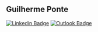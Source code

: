 ## Guilherme Ponte

[![Linkedin Badge](https://img.shields.io/badge/GuilhermePonte-0077B5?style=for-the-badge&logo=linkedin&logoColor=white&link=https://www.linkedin.com/in/guilhermeponte7/)](https://www.linkedin.com/in/guilhermeponte7/)
[![Outlook Badge](https://img.shields.io/badge/guilhermescponte@hotmail.com-0078D4?style=for-the-badge&logo=microsoft-outlook&logoColor=white&link=mailto:guilhermescponte@hotmail.com)](mailto:guilhermescponte@hotmail.com)


